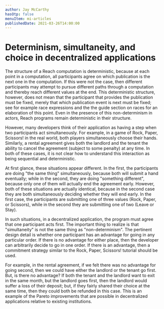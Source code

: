 ```yaml
---
author: Jay McCarthy
hasOtp: false
menuItem: mi-articles
publishedDate: 2021-03-26T14:00:00
---
```


# Determinism, simultaneity, and choice in decentralized applications

The structure of a Reach computation is deterministic, because at each point in a computation, all participants agree on which publication is the next one in the computation. If this were not the case, then different participants may attempt to pursue different paths through a computation and thereby reach different values at the end. This deterministic structure, however, does not mean that the participant that provides the publication must be fixed, merely that which publication event is next must be fixed; see for example race expressions and the the guide section on races for an elaboration of this point. Even in the presence of this non-determinism in actors, Reach programs remain deterministic in their structure.

However, many developers think of their application as having a step when two participants act simultaneously. For example, in a game of Rock, Paper, Scissors! in the real world, both players simultaneously choose their hands. Similarly, a rental agreement gives both the landlord and the tenant the ability to cancel the agreement (subject to some penalty) at any time. In both of these cases, it is not clear how to understand this interaction as being sequential and deterministic.

At first glance, these situations appear different. In the first, the participants are doing "the same thing" simultaneously, because both will submit a hand eventually; while in the second, they are doing "something different", because only one of them will actually end the agreement early. However, both of these situations are actually identical, because in the second case they are both simultaneously deciding whether they will end early. In the first case, the participants are submitting one of three values (Rock, Paper, or Scissors), while in the second they are submitting one of two (Leave or Stay).

In such situations, in a decentralized application, the program must agree that one participant acts first. The important thing to realize is that "simultaneity" is not the same thing as "non-determinism". The pertinent design detail is whether one participant has an advantage for going in any particular order. If there is no advantage for either place, then the developer can arbitrarily decide to go in one order. If there is an advantage, then a commitment strategy similar to the Rock, Paper, Scissors! tutorial should be used.

For example, in the rental agreement, if we felt there was no advantage for going second, then we could have either the landlord or the tenant go first. But, is there no advantage? If both the tenant and the landlord want to exit in the same month, but the landlord goes first, then the landlord would suffer a loss of their deposit; but, if they fairly shared their choice at the same time, then they could both be refunded in this case. This is an example of the Pareto improvements that are possible in decentralized applications relative to existing institutions.